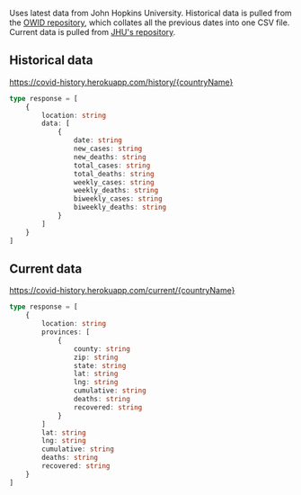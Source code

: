 Uses latest data from John Hopkins University. Historical data is pulled from the [OWID repository](https://github.com/owid/covid-19-data/blob/master/public/data/jhu/full_data.csv), which collates all the previous dates into one CSV file. Current data is pulled from [JHU's repository](https://github.com/CSSEGISandData/COVID-19/tree/master/csse_covid_19_data/csse_covid_19_daily_reports).

## Historical data

https://covid-history.herokuapp.com/history/{countryName}

```ts
type response = [
	{
		location: string
		data: [
			{
				date: string
				new_cases: string
				new_deaths: string
				total_cases: string
				total_deaths: string
				weekly_cases: string
				weekly_deaths: string
				biweekly_cases: string
				biweekly_deaths: string
			}
		]
	}
]
```

## Current data

https://covid-history.herokuapp.com/current/{countryName}

```ts
type response = [
	{
		location: string
		provinces: [
			{
				county: string
				zip: string
				state: string
				lat: string
				lng: string
				cumulative: string
				deaths: string
				recovered: string
			}
		]
		lat: string
		lng: string
		cumulative: string
		deaths: string
		recovered: string
	}
]
```

